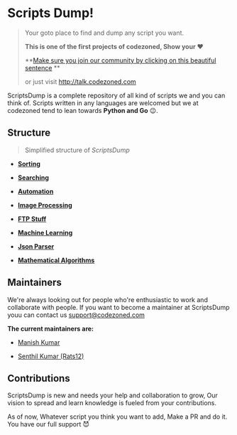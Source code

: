 # Scripts Dump!

> Your goto place to find and dump any script you want.
>
> **This is one of the first projects of codezoned, Show your :heart:**
>
> **[Make sure you join our community by clicking on this beautiful sentence](http://talk.codezoned.com) **
>
> or just visit http://talk.codezoned.com

ScriptsDump is a complete repository of all kind of scripts we and you can think of. Scripts written in any languages are welcomed but we at codezoned tend to lean towards **Python and Go** :wink:.

## Structure

>Simplified structure of *ScriptsDump*

- **[Sorting](/Arrays-Sorting/src)**

- **[Searching](/Arrays-Searching/src)**

- **[Automation](Automation/src)**

- **[Image Processing](/Image_Processing/src)**

- **[FTP Stuff](/FTP_Stuff/src)**

- **[Machine Learning](/Machine_Learning/src/)**

- **[Json Parser](/Json_Parser/src)**

- **[Mathematical Algorithms](/Mathematical_Algorithms/src)**

## Maintainers

We're always looking out for people who're enthusiastic to work and collaborate with people. If you want to become a maintainer at ScriptsDump youu can contact us support@codezoned.com

**The current maintainers are:**

- [Manish Kumar](https://github.com/master-fury)

- [Senthil Kumar (Rats12)](https://github.com/Rats12)

## Contributions

ScriptsDump is new and needs your help and collaboration to grow, Our vision to spread and learn knowledge is fueled from your contributions.

As of now, Whatever script you think you want to add, Make a PR and do it. You have our full support :smiling_imp:
